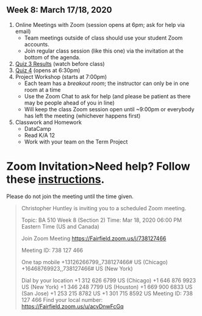 ## Week 8: March 17/18, 2020

1. Online Meetings with Zoom (session opens at 6pm; ask for help via email)
    * Team meetings outside of class should use your student Zoom accounts. 
    * Join regular class session (like this one) via the invitation at the bottom of the agenda. 
2. [Quiz 3 Results](https://www.dropbox.com/s/wg5s0f1ys33u8z2/BA510_Quiz3_Results.mp4?dl=0) (watch before class)
3. [Quiz 4](https://docs.google.com/forms/d/e/1FAIpQLSchQ0CJ_UL3-_28YZS4LSenGJJCD9hYU10fo6qqaEFVTsL5yQ/viewform?usp=sf_link) (opens at 6:30pm)
4. Project Workshop (starts at 7:00pm)
    * Each team has a _breakout room_; the instructor can only be in one room at a time
    * Use the Zoom Chat to ask for help (and please be patient as there may be people ahead of you in line)
    * Will keep the class Zoom session open until ~9:00pm or everybody has left  the meeting (whichever happens first)
5. Classwork and Homework
    * DataCamp
    * Read K/A 12
    * Work with your team on the Term Project

# Zoom Invitation>Need help? Follow these [instructions](https://quip.com/rULNAVPjKQlj).

Please do not join the meeting until the time given. 


>Christopher Huntley is inviting you to a scheduled Zoom meeting.
>
>Topic: BA 510 Week 8 (Section 2)
>Time: Mar 18, 2020 06:00 PM Eastern Time (US and Canada)
>
>Join Zoom Meeting
>https://Fairfield.zoom.us/j/738127466
>
>Meeting ID: 738 127 466
>
>One tap mobile
>+13126266799,,738127466# US (Chicago)
>+16468769923,,738127466# US (New York)
>
>Dial by your location
>        +1 312 626 6799 US (Chicago)
>        +1 646 876 9923 US (New York)
>        +1 346 248 7799 US (Houston)
>        +1 669 900 6833 US (San Jose)
>        +1 253 215 8782 US
>        +1 301 715 8592 US
>Meeting ID: 738 127 466
>Find your local number: https://Fairfield.zoom.us/u/acvDnwFcGq


